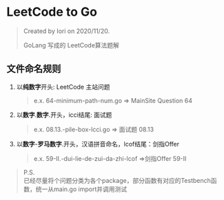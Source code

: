 # LeetCode to Go

> Created by Iori on 2020/11/20.
>
> GoLang 写成的 LeetCode算法题解

## 文件命名规则

1. 以**纯数字**开头: LeetCode 主站问题
   > e.x. 64-minimum-path-num.go => MainSite Question 64
2. 以**数字**.**数字**.开头，icci结尾: 面试题
   > e.x. 08.13.-pile-box-lcci.go => 面试题 08.13
3. 以**数字**-**罗马数字**.开头，汉语拼音命名，lcof结尾：剑指Offer
   > e.x. 59-II.-dui-lie-de-zui-da-zhi-lcof =>剑指Offer 59-II

> P.S.  
> 已经尽量将个问题分类为各个package，部分函数有对应的Testbench函数，统一从main.go import并调用测试